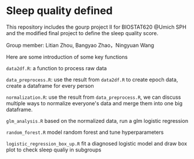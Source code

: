 # Sleep quality defined

This repository includes the gourp project II for BIOSTAT620 @Umich SPH and the modified final project to define the sleep quality score.

Group member: Litian Zhou, Bangyao Zhao，Ningyuan Wang

Here are some introduction of some key functions

`data2df.R`: a function to process raw data

`data_preprocess.R`: use the result from `data2df.R` to create epoch data, create a dataframe for every person

`normalization.R`: use the result from `data_preprocess.R`, we can discuss multiple ways to normalize everyone's data and merge them into one big dataframe.

`glm_analysis.R` based on the normalized data, run a glm logistic regression

`random_forest.R` model random forest and tune hyperparameters

`logistic_regression_box_up.R` fit a diagnosed logistic model and draw box plot to check sleep qualiy in subgroups

